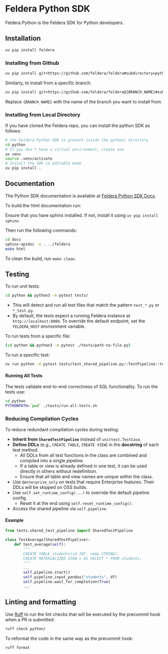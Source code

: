# Feldera Python SDK

Feldera Python is the Feldera SDK for Python developers.

## Installation

```bash
uv pip install feldera
```

### Installing from Github

```bash
uv pip install git+https://github.com/feldera/feldera#subdirectory=python
```

Similarly, to install from a specific branch:

```bash
uv pip install git+https://github.com/feldera/feldera@{BRANCH_NAME}#subdirectory=python
```

Replace `{BRANCH_NAME}` with the name of the branch you want to install from.

### Installing from Local Directory

If you have cloned the Feldera repo, you can install the python SDK as follows:

```bash
# the Feldera Python SDK is present inside the python/ directory
cd python
# If you don't have a virtual environment, create one
uv venv
source .venv/activate
# Install the SDK in editable mode
uv pip install .
```

## Documentation

The Python SDK documentation is available at
[Feldera Python SDK Docs](https://docs.feldera.com/python).

To build the html documentation run:

Ensure that you have sphinx installed. If not, install it using `uv pip install sphinx`.

Then run the following commands:

```bash
cd docs
sphinx-apidoc -o . ../feldera
make html
```

To clean the build, run `make clean`.

## Testing

To run unit tests:

```bash
cd python && python3 -m pytest tests/
```

- This will detect and run all test files that match the pattern `test_*.py` or
  `*_test.py`.
- By default, the tests expect a running Feldera instance at `http://localhost:8080`.
  To override the default endpoint, set the `FELDERA_HOST` environment variable.

To run tests from a specific file:

```bash
(cd python && python3 -m pytest ./tests/path-to-file.py)
```

To run a specific test:

```bash
uv run python -m pytest tests/test_shared_pipeline.py::TestPipeline::test_adhoc_query_hash -v
```

#### Running All Tests

The tests validate end-to-end correctness of SQL functionality.  To
run the tests use:

```bash
cd python
PYTHONPATH=`pwd` ./tests/run-all-tests.sh
```

### Reducing Compilation Cycles

To reduce redundant compilation cycles during testing:

* **Inherit from `SharedTestPipeline`** instead of `unittest.TestCase`.
* **Define DDLs** (e.g., `CREATE TABLE`, `CREATE VIEW`) in the **docstring** of each test method.
  * All DDLs from all test functions in the class are combined and compiled into a single pipeline.
  * If a table or view is already defined in one test, it can be used directly in others without redefinition.
  * Ensure that all table and view names are unique within the class.
* Use `@enterprise_only` on tests that require Enterprise features. Their DDLs will be skipped on OSS builds.
* Use `self.set_runtime_config(...)` to override the default pipeline config.
  * Reset it at the end using `self.reset_runtime_config()`.
* Access the shared pipeline via `self.pipeline`.

#### Example

```python
from tests.shared_test_pipeline import SharedTestPipeline

class TestAverage(SharedTestPipeline):
    def test_average(self):
        """
        CREATE TABLE students(id INT, name STRING);
        CREATE MATERIALIZED VIEW v AS SELECT * FROM students;
        """
        ...
        self.pipeline.start()
        self.pipeline.input_pandas("students", df)
        self.pipeline.wait_for_completion(True)
        ...
```

## Linting and formatting

Use [Ruff] to run the lint checks that will be executed by the
precommit hook when a PR is submitted:

```bash
ruff check python/
```

To reformat the code in the same way as the precommit hook:

```bash
ruff format
```

[Ruff]: https://github.com/astral-sh/ruff
